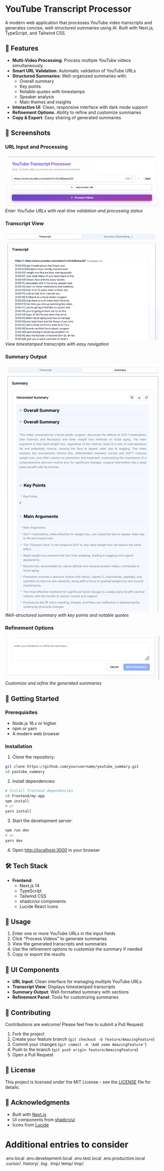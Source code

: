 # YouTube Transcript Processor

A modern web application that processes YouTube video transcripts and generates concise, well-structured summaries using AI. Built with Next.js, TypeScript, and Tailwind CSS.

## 🌟 Features

- **Multi-Video Processing**: Process multiple YouTube videos simultaneously
- **Smart URL Validation**: Automatic validation of YouTube URLs
- **Structured Summaries**: Well-organized summaries with:
  - Overall summary
  - Key points
  - Notable quotes with timestamps
  - Speaker analysis
  - Main themes and insights
- **Interactive UI**: Clean, responsive interface with dark mode support
- **Refinement Options**: Ability to refine and customize summaries
- **Copy & Export**: Easy sharing of generated summaries

## 📸 Screenshots

### URL Input and Processing
![URL Input Interface](./docs/images/url-input.png)
*Enter YouTube URLs with real-time validation and processing status*

### Transcript View
![Transcript View](./docs/images/transcript-view.png)
*View timestamped transcripts with easy navigation*

### Summary Output
![Summary Output](./docs/images/summary-output.png)
*Well-structured summary with key points and notable quotes*

### Refinement Options
![Refinement Panel](./docs/images/refinement-panel.png)
*Customize and refine the generated summaries*

## 🚀 Getting Started

### Prerequisites

- Node.js 18.x or higher
- npm or yarn
- A modern web browser

### Installation

1. Clone the repository:
```bash
git clone https://github.com/yourusername/youtube_summary.git
cd youtube_summary
```

2. Install dependencies:
```bash
# Install frontend dependencies
cd frontend/my-app
npm install
# or
yarn install
```

3. Start the development server:
```bash
npm run dev
# or
yarn dev
```

4. Open [http://localhost:3000](http://localhost:3000) in your browser

## 🛠️ Tech Stack

- **Frontend**:
  - Next.js 14
  - TypeScript
  - Tailwind CSS
  - shadcn/ui components
  - Lucide React icons

## 📖 Usage

1. Enter one or more YouTube URLs in the input fields
2. Click "Process Videos" to generate summaries
3. View the generated transcripts and summaries
4. Use the refinement options to customize the summary if needed
5. Copy or export the results

## 🎨 UI Components

- **URL Input**: Clean interface for managing multiple YouTube URLs
- **Transcript View**: Displays timestamped transcripts
- **Summary Output**: Well-formatted summary with sections
- **Refinement Panel**: Tools for customizing summaries

## 🤝 Contributing

Contributions are welcome! Please feel free to submit a Pull Request.

1. Fork the project
2. Create your feature branch (`git checkout -b feature/AmazingFeature`)
3. Commit your changes (`git commit -m 'Add some AmazingFeature'`)
4. Push to the branch (`git push origin feature/AmazingFeature`)
5. Open a Pull Request

## 📝 License

This project is licensed under the MIT License - see the [LICENSE](LICENSE) file for details.

## 🙏 Acknowledgments

- Built with [Next.js](https://nextjs.org/)
- UI components from [shadcn/ui](https://ui.shadcn.com/)
- Icons from [Lucide](https://lucide.dev/)

# Additional entries to consider
.env.local
.env.development.local
.env.test.local
.env.production.local
.cursor/
.history/
*.log.*
.tmp/
temp/
tmp/